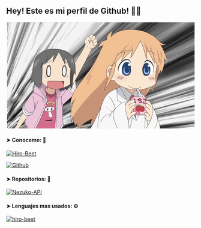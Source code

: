 ## Hey! Este es mi perfil de Github! 💭🚀

<p align="center"><img title="Hiro-Beet" src="https://github.com/Hiro-Beet/Hiro-Beet/blob/main/src/gif.gif"></p>

####  ➤ Conoceme: 🍕

<p><a href="https://github.com/Hiro-Beet"><img title="Hiro-Beet" src="https://github-readme-stats.vercel.app/api?username=hiro-beet&show_icons=true&include_all_commits=true&custom_title=Hiro-Beet&theme=merko&cache_seconds=320"></a>
</p>

<p>
<a href="https://github.com/Hiro-Beet"><img title="Github" src="https://img.shields.io/badge/hiro-beet-brightgreen?style=for-the-badge&logo=github"></a>
</p>

#### ➤ Repositorios: 🌴

<p>
<a href="https://github.com/Hiro-Beet/Nezuko-API"><img title="Nezuko-API" src="https://github-readme-stats.vercel.app/api/pin/?username=Hiro-Beet&repo=Nezuko-API&theme=merko"></a>
</p>

#### ➤  Lenguajes mas usados: ⚙

<p>
<a href="https://github.com/Hiro-Beet"><img title="hiro-beet" src="https://github-readme-stats.vercel.app/api/top-langs/?username=hiro-beet&custom_title=Lenguajes mas usados:&theme=merko&layout=default&line_height=10"></a>
</p>